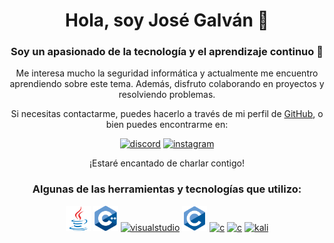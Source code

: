 <div align="center">
  <h1>Hola, soy José Galván 👋</h1>
  <h3>Soy un apasionado de la tecnología y el aprendizaje continuo 🚀</h3>
  <p>Me interesa mucho la seguridad informática y actualmente me encuentro aprendiendo sobre este tema. Además, disfruto colaborando en proyectos y resolviendo problemas.</p>
  <p>Si necesitas contactarme, puedes hacerlo a través de mi perfil de <a href="https://github.com/Jose2425F" target="_blank">GitHub</a>, o bien puedes encontrarme en:</p>
  <p align="center">
    <a href="https://discord.gg/aX6PUjRjDN" target="_blank" rel="noreferrer"><img src="https://www.vectorlogo.zone/logos/discordapp/discordapp-icon.svg" alt="discord" width="40" height="40"/></a>
    <a href="https://www.instagram.com/jose_f._03/" target="_blank" rel="noreferrer"><img src="https://upload.wikimedia.org/wikipedia/commons/thumb/a/a5/Instagram_icon.png/2048px-Instagram_icon.png" alt="instagram" width="40" height="40"/></a>
  </p>
  <p>¡Estaré encantado de charlar contigo!</p>
  <h3>Algunas de las herramientas y tecnologías que utilizo:</h3>
  <p align="center">
    <a href="https://www.java.com" target="_blank" rel="noreferrer"><img src="https://raw.githubusercontent.com/devicons/devicon/master/icons/java/java-original.svg" alt="java" width="40" height="40"/></a>
    <a href="https://www.cplusplus.com/" target="_blank" rel="noreferrer"><img src="https://raw.githubusercontent.com/devicons/devicon/master/icons/cplusplus/cplusplus-original.svg" alt="cplusplus" width="40" height="40"/></a>
    <a href="https://code.visualstudio.com/" target="_blank" rel="noreferrer"><img src="https://upload.vectorlogo.zone/logos/visualstudio_code/images/0aea25bb-27bb-427f-8d65-f999bf0cba67.svg" alt="visualstudio" width="40" height="40"/></a>
    <a href="https://devdocs.io/c/" target="_blank" rel="noreferrer"><img src="https://raw.githubusercontent.com/devicons/devicon/master/icons/c/c-original.svg" alt="c" width="40" height="40"/></a>
    <a href="https://devdocs.io/c/" target="_blank" rel="noreferrer"><img src="https://www.vectorlogo.zone/logos/w3_html5/w3_html5-icon.svg" alt="c" width="40" height="40"/></a>
    <a href="https://devdocs.io/c/" target="_blank" rel="noreferrer"><img src="https://www.vectorlogo.zone/logos/w3_css/w3_css-icon.svg" alt="c" width="40" height="40"/></a>
    <a href="https://www.kali.org/" target="_blank" rel="noreferrer"><img src="https://upload.vectorlogo.zone/logos/kali/images/f66fec5d-3e29-4d98-8eb5-496f9467792e.svg" alt="kali" width="40" height="40"/></a>
  </p>
</div>
